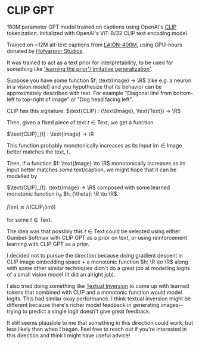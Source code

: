 # CLIP GPT

160M parameter GPT model trained on captions using OpenAI's [CLIP](https://github.com/openai/CLIP) tokenization. Initialized with OpenAI's ViT-B/32 CLIP text encoding model.

Trained on ~12M alt-text captions from [LAION-400M](https://laion.ai/blog/laion-400-open-dataset/), using GPU-hours donated by [Hofvarpnir Studios](https://hofvarpnir.ai/).

It was trained to act as a text prior for interpretability, to be used for something like ['learning the prior'/'imitative generalization'](https://www.lesswrong.com/posts/JKj5Krff5oKMb8TjT/imitative-generalisation-aka-learning-the-prior-1).

Suppose you have some function $f: \text{Image} -> \R$ (like e.g. a neuron in a vision model) and you hypothesize that its behavior can be approximately described with text. For example "Diagonal line from bottom-left to top-right of image" or "Dog head facing left".

CLIP has this signature:
$\text{CLIP} : (\text{Image}, \text{Text}) -> \R$

Then, given a fixed piece of text $t \in \text{Text}$, we get a function

$\text{CLIP}_{t} : \text{Image} -> \R

This function probably monotonically increases as its input $\text{im} \in \text{Image}$ better matches the text, $\text{t}$.

Then, if a function $f: \text{Image} \to \R$ monotonically increases as its input better matches *some* text/caption, we might hope that it can be modelled by

$\text{CLIP}_{t}: \text{Image} -> \R$
composed with some learned monotonic function $h_{\theta}$
$h_{\theta}: \R \to \R$.

$f(\text{im}) \approxeq h(\text{CLIP}_{t}(\text{im}))$

for some $t \in \text{Text}$.

The idea was that possibly this $t \in \text{Text}$ could be selected using either Gumbel-Softmax with CLIP GPT as a prior on text, or using reinforcement learning with CLIP GPT as a prior.

I decided not to pursue the direction because doing gradient descent in CLIP image embedding space + a monotonic function $h: \R \to \R$ along with some other similar techniques didn't do a great job at modelling logits of a small vision model (it did an alright job).

I also tried doing something like [Textual Inversion](https://textual-inversion.github.io/) to come up with learned tokens that combined with CLIP and a monotonic function would model logits. This had similar okay performance. I think textual inversion might be different because there's richer model feedback in generating images--trying to predict a single logit doesn't give great feedback.

It still seems plausible to me that something in this direction could work, but less likely than when I began. Feel free to reach out if you're interested in this direction and think I might have useful advice!